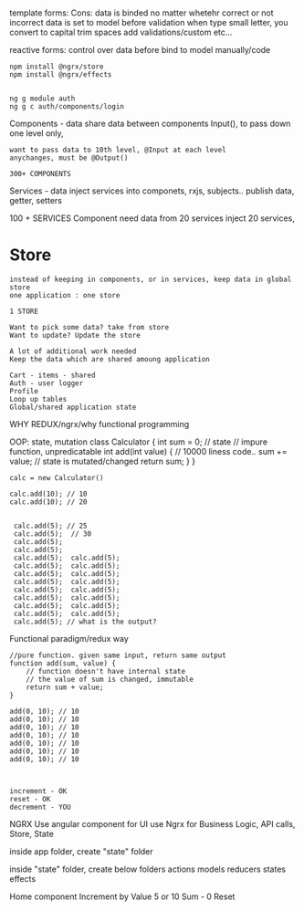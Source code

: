 ### 
  template forms:
     Cons:
        data is binded no matter whetehr correct or not
        incorrect data is set to model before validation
        when type small letter, you convert to capital
        trim spaces
        add validations/custom etc...

  reactive forms:
        control over data before bind to model
        manually/code

```
npm install @ngrx/store 
npm install @ngrx/effects


ng g module auth
ng g c auth/components/login
```

Components - data
    share data between components
    Input(), to pass down
        one level only,

    want to pass data to 10th level, @Input at each level
    anychanges, must be @Output()

    300+ COMPONENTS

Services  - data
    inject services into componets, rxjs, subjects.. publish data, getter, setters

100 + SERVICES
    Component need data from 20 services
    inject 20 services,


# Store
    instead of keeping in components, or in services, keep data in global store
    one application : one store

    1 STORE

    Want to pick some data? take from store
    Want to update? Update the store

    A lot of additional work needed
    Keep the data which are shared amoung application

    Cart - items - shared
    Auth - user logger
    Profile
    Loop up tables
    Global/shared application state

WHY REDUX/ngrx/why functional programming

OOP: state, mutation
    class Calculator {
        int sum = 0; // state
        // impure function, unpredicatable
        int add(int value) {
            // 10000 liness code..
            sum += value; // state is mutated/changed
            return sum;
        }
    }

    calc = new Calculator()

    calc.add(10); // 10
    calc.add(10); // 20


     calc.add(5); // 25
     calc.add(5);  // 30
     calc.add(5); 
     calc.add(5); 
     calc.add(5);  calc.add(5); 
     calc.add(5);  calc.add(5); 
     calc.add(5);  calc.add(5); 
     calc.add(5);  calc.add(5); 
     calc.add(5);  calc.add(5); 
     calc.add(5);  calc.add(5); 
     calc.add(5);  calc.add(5); 
     calc.add(5);  calc.add(5); 
     calc.add(5); // what is the output?

Functional paradigm/redux way

    //pure function. given same input, return same output
    function add(sum, value) {
        // function doesn't have internal state
        // the value of sum is changed, immutable
        return sum + value;
    }

    add(0, 10); // 10
    add(0, 10); // 10
    add(0, 10); // 10
    add(0, 10); // 10
    add(0, 10); // 10
    add(0, 10); // 10
    add(0, 10); // 10



    increment - OK
    reset - OK
    decrement - YOU

NGRX
    Use angular component for UI
    use Ngrx for Business Logic, API calls, Store, State

inside app folder, create "state" folder

inside "state" folder, create below folders
    actions
    models
    reducers
    states
    effects

Home component
    Increment by Value 5 or 10
    Sum - 0
    Reset

